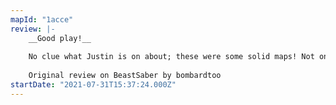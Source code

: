 ```yaml
---
mapId: "1acce"
review: |-
    __Good play!__
    
    No clue what Justin is on about; these were some solid maps! Not only did the easier levels have a somewhat higher NJS than usual, they also feel one step harder than their name suggests (Easy felt like Normal, etc.). Otherwise, I had a lot of fun playing these! Nice lights too!
    
    Original review on BeastSaber by bombardtoo
startDate: "2021-07-31T15:37:24.000Z"
---
```

